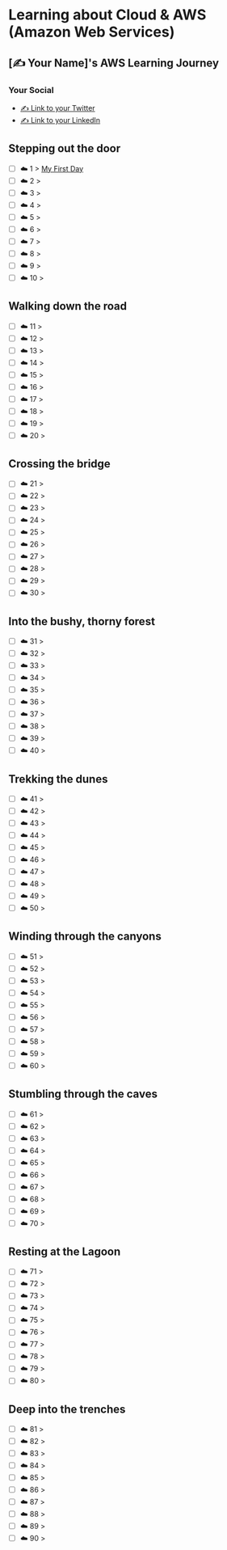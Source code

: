 # Learning about Cloud & AWS (Amazon Web Services)

## [✍️ Your Name]'s AWS Learning Journey

### Your Social
- [✍️ Link to your Twitter](https://twitter.com/username)
- [✍️ Link to your LinkedIn](https://www.linkedin.com/in/username)

## Stepping out the door

- [ ] ☁️ 1 > [My First Day](Learnings/001/Readme.md)
- [ ] ☁️ 2 > [](Learnings/002/Readme.md)
- [ ] ☁️ 3 > [](Learnings/003/Readme.md)
- [ ] ☁️ 4 > [](Learnings/004/Readme.md)
- [ ] ☁️ 5 > [](Learnings/005/Readme.md)
- [ ] ☁️ 6 > [](Learnings/006/Readme.md)
- [ ] ☁️ 7 > [](Learnings/007/Readme.md)
- [ ] ☁️ 8 > [](Learnings/008/Readme.md)
- [ ] ☁️ 9 > [](Learnings/009/Readme.md)
- [ ] ☁️ 10 > [](Learnings/010/Readme.md)

## Walking down the road

- [ ] ☁️ 11 > [](Learnings/011/Readme.md)
- [ ] ☁️ 12 > [](Learnings/012/Readme.md)
- [ ] ☁️ 13 > [](Learnings/013/Readme.md)
- [ ] ☁️ 14 > [](Learnings/014/Readme.md)
- [ ] ☁️ 15 > [](Learnings/015/Readme.md)
- [ ] ☁️ 16 > [](Learnings/016/Readme.md)
- [ ] ☁️ 17 > [](Learnings/017/Readme.md)
- [ ] ☁️ 18 > [](Learnings/018/Readme.md)
- [ ] ☁️ 19 > [](Learnings/019/Readme.md)
- [ ] ☁️ 20 > [](Learnings/020/Readme.md)

## Crossing the bridge

- [ ] ☁️ 21 > [](Learnings/021/Readme.md)
- [ ] ☁️ 22 > [](Learnings/022/Readme.md)
- [ ] ☁️ 23 > [](Learnings/023/Readme.md)
- [ ] ☁️ 24 > [](Learnings/024/Readme.md)
- [ ] ☁️ 25 > [](Learnings/025/Readme.md)
- [ ] ☁️ 26 > [](Learnings/026/Readme.md)
- [ ] ☁️ 27 > [](Learnings/027/Readme.md)
- [ ] ☁️ 28 > [](Learnings/028/Readme.md)
- [ ] ☁️ 29 > [](Learnings/029/Readme.md)
- [ ] ☁️ 30 > [](Learnings/030/Readme.md)

## Into the bushy, thorny forest

- [ ] ☁️ 31 > [](Learnings/031/Readme.md)
- [ ] ☁️ 32 > [](Learnings/032/Readme.md)
- [ ] ☁️ 33 > [](Learnings/033/Readme.md)
- [ ] ☁️ 34 > [](Learnings/034/Readme.md)
- [ ] ☁️ 35 > [](Learnings/035/Readme.md)
- [ ] ☁️ 36 > [](Learnings/036/Readme.md)
- [ ] ☁️ 37 > [](Learnings/037/Readme.md)
- [ ] ☁️ 38 > [](Learnings/038/Readme.md)
- [ ] ☁️ 39 > [](Learnings/039/Readme.md)
- [ ] ☁️ 40 > [](Learnings/040/Readme.md)

## Trekking the dunes

- [ ] ☁️ 41 > [](Learnings/041/Readme.md)
- [ ] ☁️ 42 > [](Learnings/042/Readme.md)
- [ ] ☁️ 43 > [](Learnings/043/Readme.md)
- [ ] ☁️ 44 > [](Learnings/044/Readme.md)
- [ ] ☁️ 45 > [](Learnings/045/Readme.md)
- [ ] ☁️ 46 > [](Learnings/046/Readme.md)
- [ ] ☁️ 47 > [](Learnings/047/Readme.md)
- [ ] ☁️ 48 > [](Learnings/048/Readme.md)
- [ ] ☁️ 49 > [](Learnings/049/Readme.md)
- [ ] ☁️ 50 > [](Learnings/050/Readme.md)

## Winding through the canyons

- [ ] ☁️ 51 > [](Learnings/051/Readme.md)
- [ ] ☁️ 52 > [](Learnings/052/Readme.md)
- [ ] ☁️ 53 > [](Learnings/053/Readme.md)
- [ ] ☁️ 54 > [](Learnings/054/Readme.md)
- [ ] ☁️ 55 > [](Learnings/055/Readme.md)
- [ ] ☁️ 56 > [](Learnings/056/Readme.md)
- [ ] ☁️ 57 > [](Learnings/057/Readme.md)
- [ ] ☁️ 58 > [](Learnings/058/Readme.md)
- [ ] ☁️ 59 > [](Learnings/059/Readme.md)
- [ ] ☁️ 60 > [](Learnings/060/Readme.md)

## Stumbling through the caves

- [ ] ☁️ 61 > [](Learnings/061/Readme.md)
- [ ] ☁️ 62 > [](Learnings/062/Readme.md)
- [ ] ☁️ 63 > [](Learnings/063/Readme.md)
- [ ] ☁️ 64 > [](Learnings/064/Readme.md)
- [ ] ☁️ 65 > [](Learnings/065/Readme.md)
- [ ] ☁️ 66 > [](Learnings/066/Readme.md)
- [ ] ☁️ 67 > [](Learnings/067/Readme.md)
- [ ] ☁️ 68 > [](Learnings/068/Readme.md)
- [ ] ☁️ 69 > [](Learnings/069/Readme.md)
- [ ] ☁️ 70 > [](Learnings/070/Readme.md)

## Resting at the Lagoon

- [ ] ☁️ 71 > [](Learnings/071/Readme.md)
- [ ] ☁️ 72 > [](Learnings/072/Readme.md)
- [ ] ☁️ 73 > [](Learnings/073/Readme.md)
- [ ] ☁️ 74 > [](Learnings/074/Readme.md)
- [ ] ☁️ 75 > [](Learnings/075/Readme.md)
- [ ] ☁️ 76 > [](Learnings/076/Readme.md)
- [ ] ☁️ 77 > [](Learnings/077/Readme.md)
- [ ] ☁️ 78 > [](Learnings/078/Readme.md)
- [ ] ☁️ 79 > [](Learnings/079/Readme.md)
- [ ] ☁️ 80 > [](Learnings/080/Readme.md)

## Deep into the trenches

- [ ] ☁️ 81 > [](Learnings/081/Readme.md)
- [ ] ☁️ 82 > [](Learnings/082/Readme.md)
- [ ] ☁️ 83 > [](Learnings/083/Readme.md)
- [ ] ☁️ 84 > [](Learnings/084/Readme.md)
- [ ] ☁️ 85 > [](Learnings/085/Readme.md)
- [ ] ☁️ 86 > [](Learnings/086/Readme.md)
- [ ] ☁️ 87 > [](Learnings/087/Readme.md)
- [ ] ☁️ 88 > [](Learnings/088/Readme.md)
- [ ] ☁️ 89 > [](Learnings/089/Readme.md)
- [ ] ☁️ 90 > [](Learnings/090/Readme.md)
